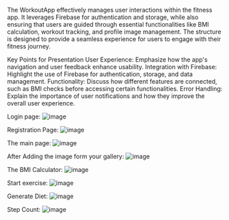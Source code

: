 The WorkoutApp effectively manages user interactions within the fitness app. It leverages Firebase for authentication and storage, while also ensuring that users are guided through essential functionalities like BMI calculation, workout tracking, and profile image management. The structure is designed to provide a seamless experience for users to engage with their fitness journey.

Key Points for Presentation
User Experience: Emphasize how the app's navigation and user feedback enhance usability.
Integration with Firebase: Highlight the use of Firebase for authentication, storage, and data management.
Functionality: Discuss how different features are connected, such as BMI checks before accessing certain functionalities.
Error Handling: Explain the importance of user notifications and how they improve the overall user experience.

Login page:
![image](https://github.com/user-attachments/assets/2bca4062-6d5a-4260-92cb-e4bf6f28f3b5)

Registration Page:
![image](https://github.com/user-attachments/assets/92e46bcc-3ae5-4bfa-81ac-e5c90bb2915b)

The main page:
![image](https://github.com/user-attachments/assets/aee5585c-b989-4e75-a3f6-1eb13eaa7ff9)

After Adding the image form your gallery:
![image](https://github.com/user-attachments/assets/1c7bfaf6-ded7-4068-90ed-93aa78f118ac)

The BMI Calculator:
![image](https://github.com/user-attachments/assets/063567f2-f928-4821-a450-f4bd1fe01811)

Start exercise:
![image](https://github.com/user-attachments/assets/287412f0-9ea9-4f58-97e5-c4cf073fd7bd)

Generate Diet:
![image](https://github.com/user-attachments/assets/0ae7b2e8-da78-4388-86d8-611f27a56585)

Step Count:
![image](https://github.com/user-attachments/assets/9991be01-4322-4442-a899-4caccf9a0329)
